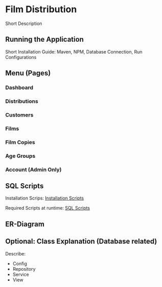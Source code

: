 # Film Distribution

Short Description

## Running the Application

Short Installation Guide: Maven, NPM, Database Connection, Run Configurations

## Menu (Pages)

### Dashboard

### Distributions

### Customers

### Films

### Film Copies

### Age Groups

### Account (Admin Only)

## SQL Scripts

Installation Scrips: [Installation Scripts](./doc/sql_installation.md)

Required Scripts at runtime: [SQL Scripts](./doc/sql.md)

## ER-Diagram

## Optional: Class Explanation (Database related)

Describe:

* Config
* Repository
* Service
* View



